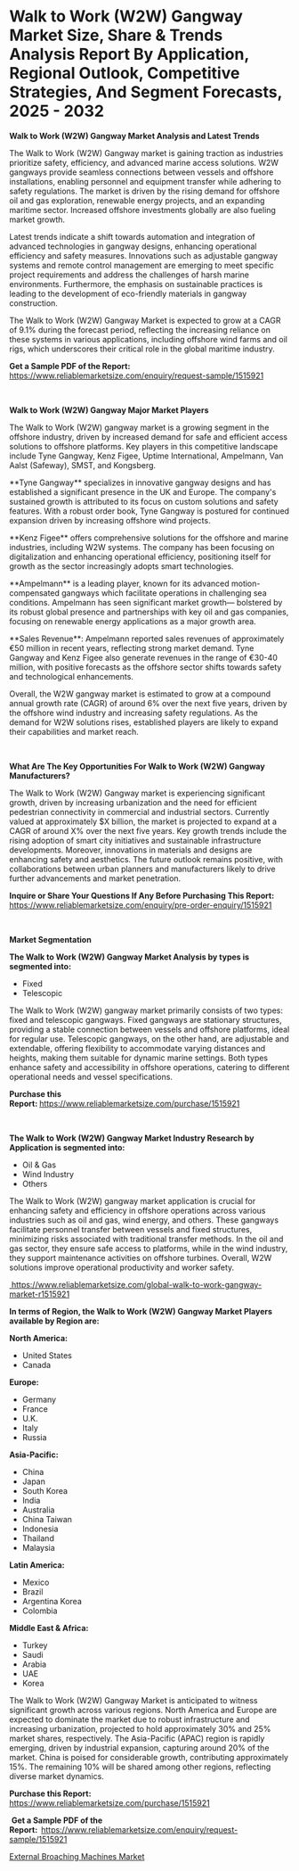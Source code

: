 <p><h1>Walk to Work (W2W) Gangway Market Size, Share & Trends Analysis Report By Application, Regional Outlook, Competitive Strategies, And Segment Forecasts, 2025 - 2032</h1></p><p><strong>Walk to Work (W2W) Gangway Market Analysis and Latest Trends</strong></p>
<p><p>The Walk to Work (W2W) Gangway market is gaining traction as industries prioritize safety, efficiency, and advanced marine access solutions. W2W gangways provide seamless connections between vessels and offshore installations, enabling personnel and equipment transfer while adhering to safety regulations. The market is driven by the rising demand for offshore oil and gas exploration, renewable energy projects, and an expanding maritime sector. Increased offshore investments globally are also fueling market growth.</p><p>Latest trends indicate a shift towards automation and integration of advanced technologies in gangway designs, enhancing operational efficiency and safety measures. Innovations such as adjustable gangway systems and remote control management are emerging to meet specific project requirements and address the challenges of harsh marine environments. Furthermore, the emphasis on sustainable practices is leading to the development of eco-friendly materials in gangway construction.</p><p>The Walk to Work (W2W) Gangway Market is expected to grow at a CAGR of 9.1% during the forecast period, reflecting the increasing reliance on these systems in various applications, including offshore wind farms and oil rigs, which underscores their critical role in the global maritime industry.</p></p>
<p><strong>Get a Sample PDF of the Report:&nbsp;</strong> <a href="https://www.reliablemarketsize.com/enquiry/request-sample/1515921?utm_campaign=2778&utm_medium=2&utm_source=Github&utm_content=ia&utm_term=02032025&utm_id=walk-to-work-w2w-gangway">https://www.reliablemarketsize.com/enquiry/request-sample/1515921</a></p>
<p>&nbsp;</p>
<p><strong>Walk to Work (W2W) Gangway Major Market Players</strong></p>
<p><p>The Walk to Work (W2W) gangway market is a growing segment in the offshore industry, driven by increased demand for safe and efficient access solutions to offshore platforms. Key players in this competitive landscape include Tyne Gangway, Kenz Figee, Uptime International, Ampelmann, Van Aalst (Safeway), SMST, and Kongsberg.</p><p>**Tyne Gangway** specializes in innovative gangway designs and has established a significant presence in the UK and Europe. The company's sustained growth is attributed to its focus on custom solutions and safety features. With a robust order book, Tyne Gangway is postured for continued expansion driven by increasing offshore wind projects.</p><p>**Kenz Figee** offers comprehensive solutions for the offshore and marine industries, including W2W systems. The company has been focusing on digitalization and enhancing operational efficiency, positioning itself for growth as the sector increasingly adopts smart technologies.</p><p>**Ampelmann** is a leading player, known for its advanced motion-compensated gangways which facilitate operations in challenging sea conditions. Ampelmann has seen significant market growth— bolstered by its robust global presence and partnerships with key oil and gas companies, focusing on renewable energy applications as a major growth area.</p><p>**Sales Revenue**: Ampelmann reported sales revenues of approximately €50 million in recent years, reflecting strong market demand. Tyne Gangway and Kenz Figee also generate revenues in the range of €30-40 million, with positive forecasts as the offshore sector shifts towards safety and technological enhancements.</p><p>Overall, the W2W gangway market is estimated to grow at a compound annual growth rate (CAGR) of around 6% over the next five years, driven by the offshore wind industry and increasing safety regulations. As the demand for W2W solutions rises, established players are likely to expand their capabilities and market reach.</p></p>
<p>&nbsp;</p>
<p><strong>What Are The Key Opportunities For Walk to Work (W2W) Gangway Manufacturers?</strong></p>
<p><p>The Walk to Work (W2W) Gangway market is experiencing significant growth, driven by increasing urbanization and the need for efficient pedestrian connectivity in commercial and industrial sectors. Currently valued at approximately $X billion, the market is projected to expand at a CAGR of around X% over the next five years. Key growth trends include the rising adoption of smart city initiatives and sustainable infrastructure developments. Moreover, innovations in materials and designs are enhancing safety and aesthetics. The future outlook remains positive, with collaborations between urban planners and manufacturers likely to drive further advancements and market penetration.</p></p>
<p><strong>Inquire or Share Your Questions If Any Before Purchasing This Report:</strong> <a href="https://www.reliablemarketsize.com/enquiry/pre-order-enquiry/1515921?utm_campaign=2778&utm_medium=2&utm_source=Github&utm_content=ia&utm_term=02032025&utm_id=walk-to-work-w2w-gangway">https://www.reliablemarketsize.com/enquiry/pre-order-enquiry/1515921</a></p>
<p>&nbsp;</p>
<p><strong>Market Segmentation</strong></p>
<p><strong>The Walk to Work (W2W) Gangway Market Analysis by types is segmented into:</strong></p>
<p><ul><li>Fixed</li><li>Telescopic</li></ul></p>
<p><p>The Walk to Work (W2W) gangway market primarily consists of two types: fixed and telescopic gangways. Fixed gangways are stationary structures, providing a stable connection between vessels and offshore platforms, ideal for regular use. Telescopic gangways, on the other hand, are adjustable and extendable, offering flexibility to accommodate varying distances and heights, making them suitable for dynamic marine settings. Both types enhance safety and accessibility in offshore operations, catering to different operational needs and vessel specifications.</p></p>
<p><strong>Purchase this Report:&nbsp;</strong><a href="https://www.reliablemarketsize.com/purchase/1515921?utm_campaign=2778&utm_medium=2&utm_source=Github&utm_content=ia&utm_term=02032025&utm_id=walk-to-work-w2w-gangway">https://www.reliablemarketsize.com/purchase/1515921</a></p>
<p>&nbsp;</p>
<p><strong>The Walk to Work (W2W) Gangway Market Industry Research by Application is segmented into:</strong></p>
<p><ul><li>Oil & Gas</li><li>Wind Industry</li><li>Others</li></ul></p>
<p><p>The Walk to Work (W2W) gangway market application is crucial for enhancing safety and efficiency in offshore operations across various industries such as oil and gas, wind energy, and others. These gangways facilitate personnel transfer between vessels and fixed structures, minimizing risks associated with traditional transfer methods. In the oil and gas sector, they ensure safe access to platforms, while in the wind industry, they support maintenance activities on offshore turbines. Overall, W2W solutions improve operational productivity and worker safety.</p></p>
<p><a href="https://www.reliablemarketsize.com/global-walk-to-work-gangway-market-r1515921?utm_campaign=2778&utm_medium=2&utm_source=Github&utm_content=ia&utm_term=02032025&utm_id=walk-to-work-w2w-gangway">&nbsp;https://www.reliablemarketsize.com/global-walk-to-work-gangway-market-r1515921</a></p>
<p><strong>In terms of Region, the Walk to Work (W2W) Gangway Market Players available by Region are:</strong></p>
<p>
    <p> <strong> North America: </strong>
        <ul>
            <li>United States</li>
            <li>Canada</li>
        </ul>
        </p> 
    <p> <strong> Europe: </strong>
        <ul>
            <li>Germany</li>
            <li>France</li>
            <li>U.K.</li>
            <li>Italy</li>
            <li>Russia</li>
        </ul>
        </p> 
    <p> <strong> Asia-Pacific: </strong>
        <ul>
            <li>China</li>
            <li>Japan</li>
            <li>South Korea</li>
            <li>India</li>
            <li>Australia</li>
            <li>China Taiwan</li>
            <li>Indonesia</li>
            <li>Thailand</li>
            <li>Malaysia</li>
        </ul>
        </p> 
    <p> <strong> Latin America: </strong>
        <ul>
            <li>Mexico</li>
            <li>Brazil</li>
            <li>Argentina Korea</li>
            <li>Colombia</li>
        </ul>
        </p> 
    <p> <strong> Middle East & Africa: </strong>
        <ul>
            <li>Turkey</li>
            <li>Saudi</li>
            <li>Arabia</li>
            <li>UAE</li>
            <li>Korea</li>
        </ul>
    </p>
    </p>
<p><p>The Walk to Work (W2W) Gangway Market is anticipated to witness significant growth across various regions. North America and Europe are expected to dominate the market due to robust infrastructure and increasing urbanization, projected to hold approximately 30% and 25% market shares, respectively. The Asia-Pacific (APAC) region is rapidly emerging, driven by industrial expansion, capturing around 20% of the market. China is poised for considerable growth, contributing approximately 15%. The remaining 10% will be shared among other regions, reflecting diverse market dynamics.</p></p>
<p><strong>Purchase this Report: </strong><a href="https://www.reliablemarketsize.com/purchase/1515921?utm_campaign=2778&utm_medium=2&utm_source=Github&utm_content=ia&utm_term=02032025&utm_id=walk-to-work-w2w-gangway">https://www.reliablemarketsize.com/purchase/1515921</a></p>
<p>&nbsp;<strong>Get a Sample PDF of the Report:&nbsp;&nbsp;</strong><a href="https://www.reliablemarketsize.com/enquiry/request-sample/1515921?utm_campaign=2778&utm_medium=2&utm_source=Github&utm_content=ia&utm_term=02032025&utm_id=walk-to-work-w2w-gangway">https://www.reliablemarketsize.com/enquiry/request-sample/1515921</a></p>
<p><strong></strong></p>
<p><p><a href="https://github.com/tashipmhuiri/Market-Research-Report-List-1/blob/main/external-broaching-machines-market.md?utm_campaign=2778&utm_medium=2&utm_source=Github&utm_content=ia&utm_term=02032025&utm_id=walk-to-work-w2w-gangway">External Broaching Machines Market</a></p></p>